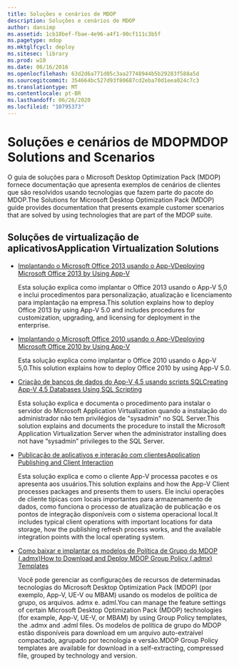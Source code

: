 ```yaml
---
title: Soluções e cenários de MDOP
description: Soluções e cenários de MDOP
author: dansimp
ms.assetid: 1cb18bef-fbae-4e96-a4f1-90cf111c3b5f
ms.pagetype: mdop
ms.mktglfcycl: deploy
ms.sitesec: library
ms.prod: w10
ms.date: 06/16/2016
ms.openlocfilehash: 63d2d6a771d05c3aa27748944b5b29283f588a5d
ms.sourcegitcommit: 354664bc527d93f80687cd2eba70d1eea024c7c3
ms.translationtype: MT
ms.contentlocale: pt-BR
ms.lasthandoff: 06/26/2020
ms.locfileid: "10795373"
---
```

# <span data-ttu-id="0dc75-103">Soluções e cenários de MDOP</span><span class="sxs-lookup"><span data-stu-id="0dc75-103">MDOP Solutions and Scenarios</span></span>


<span data-ttu-id="0dc75-104">O guia de soluções para o Microsoft Desktop Optimization Pack (MDOP) fornece documentação que apresenta exemplos de cenários de clientes que são resolvidos usando tecnologias que fazem parte do pacote do MDOP.</span><span class="sxs-lookup"><span data-stu-id="0dc75-104">The Solutions for Microsoft Desktop Optimization Pack (MDOP) guide provides documentation that presents example customer scenarios that are solved by using technologies that are part of the MDOP suite.</span></span>

## <span data-ttu-id="0dc75-105">Soluções de virtualização de aplicativos</span><span class="sxs-lookup"><span data-stu-id="0dc75-105">Application Virtualization Solutions</span></span>


-   [<span data-ttu-id="0dc75-106">Implantando o Microsoft Office 2013 usando o App-V</span><span class="sxs-lookup"><span data-stu-id="0dc75-106">Deploying Microsoft Office 2013 by Using App-V</span></span>](../appv-v5/deploying-microsoft-office-2013-by-using-app-v.md)

    <span data-ttu-id="0dc75-107">Esta solução explica como implantar o Office 2013 usando o App-V 5,0 e inclui procedimentos para personalização, atualização e licenciamento para implantação na empresa.</span><span class="sxs-lookup"><span data-stu-id="0dc75-107">This solution explains how to deploy Office 2013 by using App-V 5.0 and includes procedures for customization, upgrading, and licensing for deployment in the enterprise.</span></span>

-   [<span data-ttu-id="0dc75-108">Implantando o Microsoft Office 2010 usando o App-V</span><span class="sxs-lookup"><span data-stu-id="0dc75-108">Deploying Microsoft Office 2010 by Using App-V</span></span>](../appv-v5/deploying-microsoft-office-2010-by-using-app-v.md)

    <span data-ttu-id="0dc75-109">Esta solução explica como implantar o Office 2010 usando o App-V 5,0.</span><span class="sxs-lookup"><span data-stu-id="0dc75-109">This solution explains how to deploy Office 2010 by using App-V 5.0.</span></span>

-   [<span data-ttu-id="0dc75-110">Criação de bancos de dados do App-V 4.5 usando scripts SQL</span><span class="sxs-lookup"><span data-stu-id="0dc75-110">Creating App-V 4.5 Databases Using SQL Scripting</span></span>](creating-app-v-45-databases-using-sql-scripting.md)

    <span data-ttu-id="0dc75-111">Esta solução explica e documenta o procedimento para instalar o servidor do Microsoft Application Virtualization quando a instalação do administrador não tem privilégios de "sysadmin" no SQL Server.</span><span class="sxs-lookup"><span data-stu-id="0dc75-111">This solution explains and documents the procedure to install the Microsoft Application Virtualization Server when the administrator installing does not have “sysadmin” privileges to the SQL Server.</span></span>

-   [<span data-ttu-id="0dc75-112">Publicação de aplicativos e interação com clientes</span><span class="sxs-lookup"><span data-stu-id="0dc75-112">Application Publishing and Client Interaction</span></span>](../appv-v5/application-publishing-and-client-interaction.md)

    <span data-ttu-id="0dc75-113">Esta solução explica e como o cliente App-V processa pacotes e os apresenta aos usuários.</span><span class="sxs-lookup"><span data-stu-id="0dc75-113">This solution explains and how the App-V Client processes packages and presents them to users.</span></span> <span data-ttu-id="0dc75-114">Ele inclui operações de cliente típicas com locais importantes para armazenamento de dados, como funciona o processo de atualização de publicação e os pontos de integração disponíveis com o sistema operacional local.</span><span class="sxs-lookup"><span data-stu-id="0dc75-114">It includes typical client operations with important locations for data storage, how the publishing refresh process works, and the available integration points with the local operating system.</span></span>

-   [<span data-ttu-id="0dc75-115">Como baixar e implantar os modelos de Política de Grupo do MDOP (.admx)</span><span class="sxs-lookup"><span data-stu-id="0dc75-115">How to Download and Deploy MDOP Group Policy (.admx) Templates</span></span>](how-to-download-and-deploy-mdop-group-policy--admx--templates.md)

    <span data-ttu-id="0dc75-116">Você pode gerenciar as configurações de recursos de determinadas tecnologias do Microsoft Desktop Optimization Pack (MDOP) (por exemplo, App-V, UE-V ou MBAM) usando os modelos de política de grupo, os arquivos. admx e. adml.</span><span class="sxs-lookup"><span data-stu-id="0dc75-116">You can manage the feature settings of certain Microsoft Desktop Optimization Pack (MDOP) technologies (for example, App-V, UE-V, or MBAM) by using Group Policy templates, the .admx and .adml files.</span></span> <span data-ttu-id="0dc75-117">Os modelos de política de grupo do MDOP estão disponíveis para download em um arquivo auto-extraível compactado, agrupado por tecnologia e versão.</span><span class="sxs-lookup"><span data-stu-id="0dc75-117">MDOP Group Policy templates are available for download in a self-extracting, compressed file, grouped by technology and version.</span></span>

 

 





